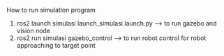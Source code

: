 How to run simulation program
1. ros2 launch simulasi launch_simulasi.launch.py  --> to run gazebo and vision node
2. ros2 run simulasi gazebo_control                --> to run robot control for robot approaching to target point
